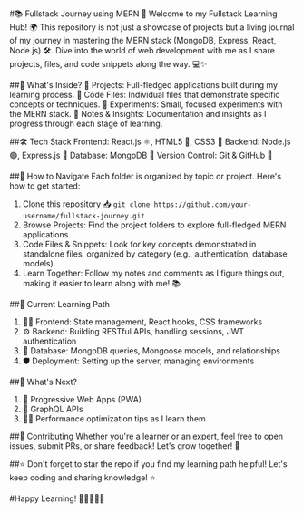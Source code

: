 #📚 Fullstack Journey using MERN 🚀
Welcome to my Fullstack Learning Hub! 🌍 This repository is not just a showcase of projects but a living journal of my journey in mastering the MERN stack (MongoDB, Express, React, Node.js) 🛠️. Dive into the world of web development with me as I share projects, files, and code snippets along the way. 💻✨

##🧭 What's Inside?
📝 Projects: Full-fledged applications built during my learning process.
📂 Code Files: Individual files that demonstrate specific concepts or techniques.
🧪 Experiments: Small, focused experiments with the MERN stack.
📖 Notes & Insights: Documentation and insights as I progress through each stage of learning.

##🛠️ Tech Stack
Frontend: React.js ⚛️, HTML5 📄, CSS3 🎨
Backend: Node.js 🟢, Express.js 🚀
Database: MongoDB 🍃
Version Control: Git & GitHub 🐙

##🚀 How to Navigate
Each folder is organized by topic or project. Here's how to get started:
1) Clone this repository 📥
`git clone https://github.com/your-username/fullstack-journey.git
`
2) Browse Projects: Find the project folders to explore full-fledged MERN applications.
3) Code Files & Snippets: Look for key concepts demonstrated in standalone files, organized by category (e.g., authentication, database models).
4) Learn Together: Follow my notes and comments as I figure things out, making it easier to learn along with me! 📚

##🌱 Current Learning Path
1) 🧑‍💻 Frontend: State management, React hooks, CSS frameworks
2) ⚙️ Backend: Building RESTful APIs, handling sessions, JWT authentication
3) 💾 Database: MongoDB queries, Mongoose models, and relationships
4) 🛡️ Deployment: Setting up the server, managing environments

##🚧 What's Next?
1) 📲 Progressive Web Apps (PWA)
2) 🧩 GraphQL APIs
3) 🧑‍🔧 Performance optimization tips as I learn them

##🤝 Contributing
Whether you're a learner or an expert, feel free to open issues, submit PRs, or share feedback! Let's grow together! 🌱

##⭐ Don't forget to star the repo if you find my learning path helpful! Let's keep coding and sharing knowledge! ⭐

#Happy Learning! 🎉👩‍💻👨‍💻
